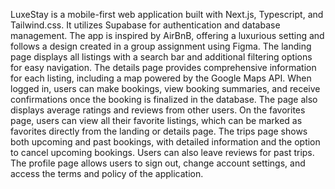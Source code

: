 LuxeStay is a mobile-first web application built with Next.js, Typescript, and Tailwind.css. It utilizes Supabase for authentication and database management. The app is inspired by AirBnB, offering a luxurious setting and follows a design created in a group assignment using Figma.
The landing page displays all listings with a search bar and additional filtering options for easy navigation. The details page provides comprehensive information for each listing, including a map powered by the Google Maps API. When logged in, users can make bookings, view booking summaries, and receive confirmations once the booking is finalized in the database. The page also displays average ratings and reviews from other users.
On the favorites page, users can view all their favorite listings, which can be marked as favorites directly from the landing or details page. The trips page shows both upcoming and past bookings, with detailed information and the option to cancel upcoming bookings. Users can also leave reviews for past trips.
The profile page allows users to sign out, change account settings, and access the terms and policy of the application.